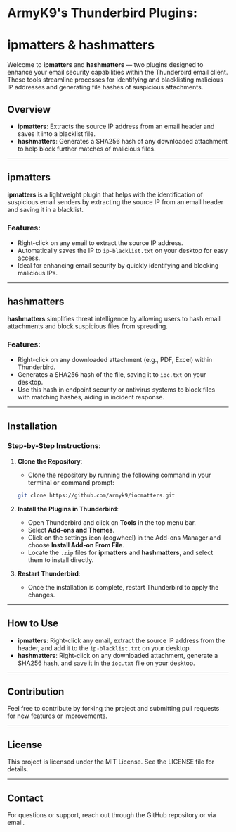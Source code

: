 
# ArmyK9's Thunderbird Plugins: 
# ipmatters & hashmatters

Welcome to **ipmatters** and **hashmatters** — two plugins designed to enhance your email security capabilities within the Thunderbird email client. These tools streamline processes for identifying and blacklisting malicious IP addresses and generating file hashes of suspicious attachments.

## Overview

- **ipmatters**: Extracts the source IP address from an email header and saves it into a blacklist file.
- **hashmatters**: Generates a SHA256 hash of any downloaded attachment to help block further matches of malicious files.

---

## ipmatters

**ipmatters** is a lightweight plugin that helps with the identification of suspicious email senders by extracting the source IP from an email header and saving it in a blacklist.

### Features:
- Right-click on any email to extract the source IP address.
- Automatically saves the IP to `ip-blacklist.txt` on your desktop for easy access.
- Ideal for enhancing email security by quickly identifying and blocking malicious IPs.

---

## hashmatters

**hashmatters** simplifies threat intelligence by allowing users to hash email attachments and block suspicious files from spreading.

### Features:
- Right-click on any downloaded attachment (e.g., PDF, Excel) within Thunderbird.
- Generates a SHA256 hash of the file, saving it to `ioc.txt` on your desktop.
- Use this hash in endpoint security or antivirus systems to block files with matching hashes, aiding in incident response.

---

## Installation

### Step-by-Step Instructions:

1. **Clone the Repository**:
   - Clone the repository by running the following command in your terminal or command prompt:
   
   ```bash
   git clone https://github.com/armyk9/iocmatters.git
   ```

2. **Install the Plugins in Thunderbird**:
   - Open Thunderbird and click on **Tools** in the top menu bar.
   - Select **Add-ons and Themes**.
   - Click on the settings icon (cogwheel) in the Add-ons Manager and choose **Install Add-on From File**.
   - Locate the `.zip` files for **ipmatters** and **hashmatters**, and select them to install directly.

3. **Restart Thunderbird**:
   - Once the installation is complete, restart Thunderbird to apply the changes.

---

## How to Use

- **ipmatters**: Right-click any email, extract the source IP address from the header, and add it to the `ip-blacklist.txt` on your desktop.
- **hashmatters**: Right-click on any downloaded attachment, generate a SHA256 hash, and save it in the `ioc.txt` file on your desktop.

---

## Contribution

Feel free to contribute by forking the project and submitting pull requests for new features or improvements.

---

## License

This project is licensed under the MIT License. See the LICENSE file for details.

---

## Contact

For questions or support, reach out through the GitHub repository or via email.
